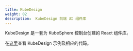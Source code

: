 ```yaml
---
title: KubeDesign
weight: 02
description:  KubeDesign 前端 UI 组件库
---
```


KubeDesign 是一套为 KubeSphere 控制台创建的 React 组件库。

在[这里](https://design.kubesphere.io/)查看 KubeDesign 示例及相应的代码。
